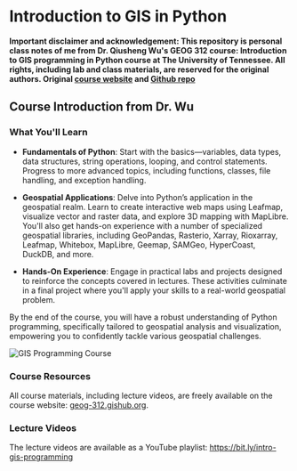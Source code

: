 # Introduction to GIS in Python


**Important disclaimer and acknowledgement: This repository is personal class notes of me from Dr. Qiusheng Wu's GEOG 312 course: Introduction to GIS programming in Python course at The University of Tennessee. All rights, including lab and class materials, are reserved for the original authors. Original [course website](https://geog-312.gishub.org) and [Github repo](https://github.com/giswqs/geog-312)**

## Course Introduction from Dr. Wu

### What You'll Learn

- **Fundamentals of Python**: Start with the basics—variables, data types, data structures, string operations, looping, and control statements. Progress to more advanced topics, including functions, classes, file handling, and exception handling.
- **Geospatial Applications**: Delve into Python’s application in the geospatial realm. Learn to create interactive web maps using Leafmap, visualize vector and raster data, and explore 3D mapping with MapLibre. You'll also get hands-on experience with a number of specialized geospatial libraries, including GeoPandas, Rasterio, Xarray, Rioxarray, Leafmap, Whitebox, MapLibre, Geemap, SAMGeo, HyperCoast, DuckDB, and more.

- **Hands-On Experience**: Engage in practical labs and projects designed to reinforce the concepts covered in lectures. These activities culminate in a final project where you'll apply your skills to a real-world geospatial problem.

By the end of the course, you will have a robust understanding of Python programming, specifically tailored to geospatial analysis and visualization, empowering you to confidently tackle various geospatial challenges.

![GIS Programming Course](https://assets.gishub.org/images/geog-312.png)

### Course Resources

All course materials, including lecture videos, are freely available on the course website: [geog-312.gishub.org](https://geog-312.gishub.org).

### Lecture Videos

The lecture videos are available as a YouTube playlist: <https://bit.ly/intro-gis-programming>
